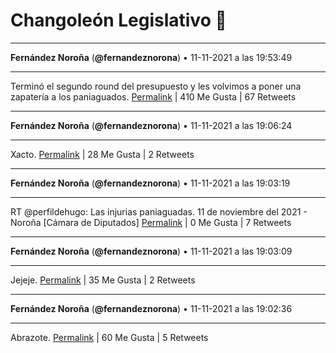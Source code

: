 # Changoleón Legislativo 🙈
*****
**Fernández Noroña** (**@fernandeznorona**) • 11-11-2021 a las 19:53:49
*****
Terminó el segundo round del presupuesto y les volvimos a poner una zapatería a los paniaguados.
[Permalink](https://twitter.com/fernandeznorona/status/1459006491915137026) | 410 Me Gusta | 67 Retweets
*****
**Fernández Noroña** (**@fernandeznorona**) • 11-11-2021 a las 19:06:24
*****
Xacto.
[Permalink](https://twitter.com/fernandeznorona/status/1458994559246127105) | 28 Me Gusta | 2 Retweets
*****
**Fernández Noroña** (**@fernandeznorona**) • 11-11-2021 a las 19:03:19
*****
RT @perfildehugo: Las injurias paniaguadas. 11 de noviembre del 2021 - Noroña [Cámara de Diputados]
[Permalink](https://twitter.com/fernandeznorona/status/1458993782767112194) | 0 Me Gusta | 7 Retweets
*****
**Fernández Noroña** (**@fernandeznorona**) • 11-11-2021 a las 19:03:09
*****
Jejeje.
[Permalink](https://twitter.com/fernandeznorona/status/1458993740828356610) | 35 Me Gusta | 2 Retweets
*****
**Fernández Noroña** (**@fernandeznorona**) • 11-11-2021 a las 19:02:36
*****
Abrazote.
[Permalink](https://twitter.com/fernandeznorona/status/1458993602072354818) | 60 Me Gusta | 5 Retweets